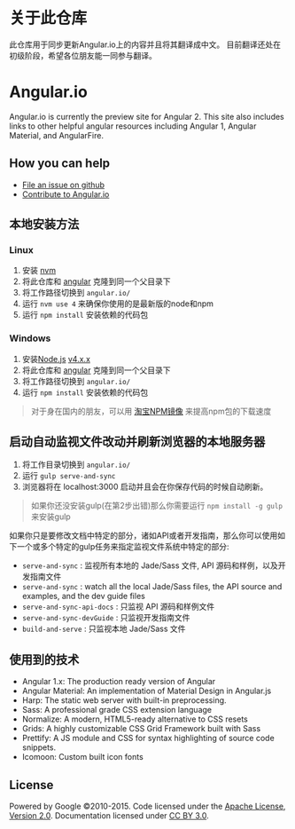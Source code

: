 # 关于此仓库
此仓库用于同步更新Angular.io上的内容并且将其翻译成中文。
目前翻译还处在初级阶段，希望各位朋友能一同参与翻译。

# Angular.io
Angular.io is currently the preview site for Angular 2. This site also includes links to other helpful angular resources including Angular 1, Angular Material, and AngularFire.

## How you can help
- [File an issue on github](https://github.com/angular/angular.io/issues)
- [Contribute to Angular.io](https://github.com/angular/angular.js/blob/master/CONTRIBUTING.md)


## 本地安装方法

### Linux
1. 安装 [nvm](https://github.com/creationix/nvm)
2. 将此仓库和 [angular](https://github.com/angular/angular) 克隆到同一个父目录下 
3. 将工作路径切换到 `angular.io/`
4. 运行 `nvm use 4` 来确保你使用的是最新版的node和npm
5. 运行 `npm install` 安装依赖的代码包

### Windows
1. 安装[Node.js](https://nodejs.org/) [v4.x.x](https://nodejs.org/dist/v4.2.2/node-v4.2.2-x64.msi)
2. 将此仓库和 [angular](https://github.com/angular/angular) 克隆到同一个父目录下 
3. 将工作路径切换到 `angular.io/`
4. 运行 `npm install` 安装依赖的代码包
> 对于身在国内的朋友，可以用 [淘宝NPM镜像](http://npm.taobao.org/) 来提高npm包的下载速度

## 启动自动监视文件改动并刷新浏览器的本地服务器
 1. 将工作目录切换到 `angular.io/`
 2. 运行 `gulp serve-and-sync`
 3. 浏览器将在 localhost:3000 启动并且会在你保存代码的时候自动刷新。
 > 如果你还没安装gulp(在第2步出错)那么你需要运行 `npm install -g gulp` 来安装gulp

如果你只是要修改文档中特定的部分，诸如API或者开发指南，那么你可以使用如下一个或多个特定的gulp任务来指定监视文件系统中特定的部分:

* `serve-and-sync` : 监视所有本地的 Jade/Sass 文件, API 源码和样例，以及开发指南文件
* `serve-and-sync` : watch all the local Jade/Sass files, the API source and examples, and the dev guide files
* `serve-and-sync-api-docs` : 只监视 API 源码和样例文件
* `serve-and-sync-devGuide` : 只监视开发指南文件
* `build-and-serve` : 只监视本地 Jade/Sass 文件

## 使用到的技术
- Angular 1.x: The production ready version of Angular
- Angular Material: An implementation of Material Design in Angular.js
- Harp: The static web server with built-in preprocessing.
- Sass: A professional grade CSS extension language
- Normalize: A modern, HTML5-ready alternative to CSS resets
- Grids: A highly customizable CSS Grid Framework built with Sass
- Prettify: A JS module and CSS for syntax highlighting of source code snippets.
- Icomoon: Custom built icon fonts


## License
Powered by Google ©2010-2015. Code licensed under the [Apache License, Version 2.0](http://www.apache.org/licenses/LICENSE-2.0). Documentation licensed under [CC BY 3.0](http://creativecommons.org/licenses/by/3.0/).
